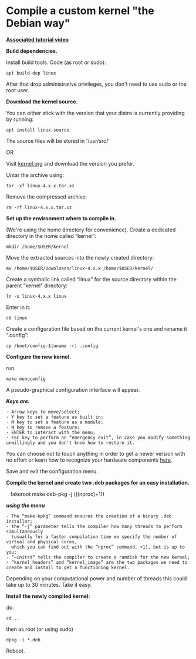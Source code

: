 # Compile a custom kernel "the Debian way"

**[Associated tutorial video](https://www.youtube.com/watch?v=81BORKzvDOw)**

**Build dependencies.**

Install build tools.
Code (as root or sudo):

    apt build-dep linux

After that drop administrative privileges, you don't need to use sudo or the root user.

**Download the kernel source.**

You can either stick with the version that your distro is currently providing by running:
    
    apt install linux-source

The source files will be stored in '/usr/src/'

OR

Visit [kernel.org](https://kernel.org) and download the version you prefer. 


Untar the archive using:

    tar -xf linux-4.x.x.tar.xz

Remove the compressed archive:

    rm -rf linux-4.x.x.tar.xz

**Set up the environment where to compile in.**

(We're using the home directory for convenience).
Create a dedicated directory in the home called “kernel”:

    mkdir /home/$USER/kernel

Move the extracted sources into the newly created directory:

    mv /home/$USER/Downloads/linux-4.x.x /home/$USER/kernel/

Create a symbolic link called “linux” for the source directory within the parent “kernel” directory:

    ln -s linux-4.x.x linux

Enter in it:

    cd linux

Create a configuration file based on the current kernel's one and rename it “.config”:

    cp /boot/config-$(uname -r) .config

**Configure the new kernel.**

run

    make menuconfig

A pseudo-graphical configuration interface will appear.

***Keys are:***

    · Arrow keys to move/select;
    · Y key to set a feature as built in;
    · M key to set a feature as a module;
    · N key to remove a feature;
    · ENTER to interact with the menu;
    · ESC key to perform an “emergency exit”, in case you modify something unwillingly and you don't know how to restore it.

You can choose not to touch anything in order to get a newer version with no effort or learn how to recognize your hardware components [here](https://wiki.gentoo.org/wiki/Hardware_detection).

Save and exit the configuration menu.

**Compile the kernel and create two .deb packages for an easy installation.**

    fakeroot make deb-pkg -j $(($(nproc)+1)) 

***using the menu***

    · The “make-kpkg” command ensures the creation of a binary .deb installer;
    · the “-j” parameter tells the compiler how many threads to perform simultaneously 
      (usually for a faster compilation time we specify the number of virtual and physical cores,
      which you can find out with the “nproc” command, +1), but is up to you;
    · “–initrd” tells the compiler to create a ramdisk for the new kernel;
    · “kernel_headers” and “kernel_image” are the two packages we need to create and install to get a functioning kernel.

Depending on your computational power and number of threads this could take up to 30 minutes.
Take it easy.

**Install the newly compiled kernel:**

do:
   
    cd ..

then as root (or using sudo)
    
    dpkg -i *.deb

Reboot.
